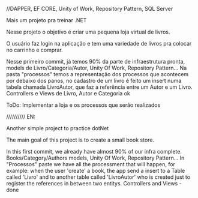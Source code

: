 //DAPPER, EF CORE, Unity of Work, Repository Pattern, SQL Server

Mais um projeto pra treinar .NET 

Nesse projeto o objetivo é criar uma pequena loja virtual de livros.

O usuário faz login na aplicação e tem uma variedade de livros pra colocar no carrinho e comprar.

Nesse primeiro commit, já temos 90% da parte de infraestrutura pronta, models de Livro/Categoria/Autor, Unity Of Work, Repository Pattern...
Na pasta "processos" temos a representação dos processos que acontecem por debaixo dos panos, no cadastro de um livro é feito um insert numa tabela chamada LivroAutor, 
que faz a referência entre um Autor e um Livro.
Controllers e Views de Livro, Autor e Categoria ok

ToDo: Implementar a loja e os processos que serão realizados




//////////
EN:

Another simple project to practice dotNet

The main goal of this project is to create a small book store.


In this first commit, we already have almost 90% of our infra complete. Books/Category/Authors models, Unity Of Work, Repository Pattern...
In "Processos" paste we have all the processment that will happen, for example: when the user 'create' a book, the app send a insert to a Table called 'Livro' and to another
table called 'LivroAutor' who is created just to register the references in between two entitys.
Controllers and Views - done
